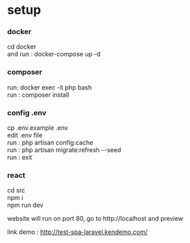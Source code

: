 # setup
### docker
cd docker </br>
and run : docker-compose up -d

### composer
run: docker exec -it php bash </br>
run : composer install </br>

### config .env
cp .env.example .env </br>
edit .env file </br>
run : php artisan config:cache </br>
run : php artisan migrate:refresh --seed </br>
run : exit </br>

### react
cd src </br>
npm i </br> 
npm run dev </br>


website will run on port 80, go to http://localhost and preview </br>


 link demo : http://test-spa-laravel.kendemo.com/ 







